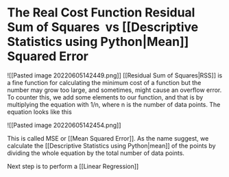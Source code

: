 # The Real Cost Function  Residual Sum of Squares  vs [[Descriptive Statistics using Python|Mean]] Squared Error

![[Pasted image 20220605142449.png]]
[[Residual Sum of Squares|RSS]] is a fine function for calculating the minimum cost of a function but the number may grow too large, and sometimes, might cause an overflow error. To counter this, we add some elements to our function, and that is by multiplying the equation with 1/n, where n is the number of data points. The equation looks like this  
  
![[Pasted image 20220605142454.png]]

This is called MSE or [[Mean Squared Error]]. As the name suggest, we calculate the [[Descriptive Statistics using Python|mean]] of the points by dividing the whole equation by the total number of data points.

Next step is to perform a [[Linear Regression]]